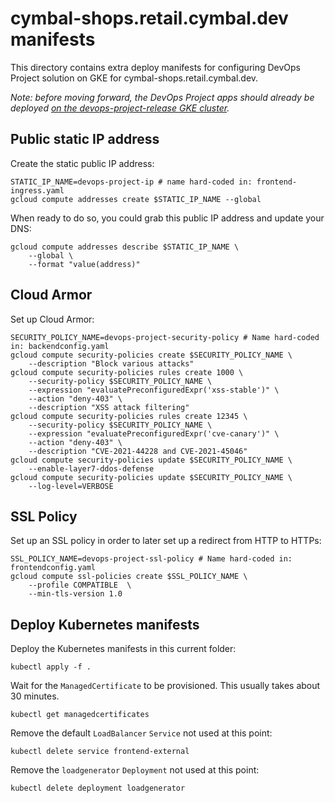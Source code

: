 # cymbal-shops.retail.cymbal.dev manifests

This directory contains extra deploy manifests for configuring DevOps Project solution on GKE for cymbal-shops.retail.cymbal.dev.

_Note: before moving forward, the DevOps Project apps should already be deployed [on the devops-project-release GKE cluster](/docs/releasing#10-deploy-releasekubernetes-manifestsyaml-to-our-devops-project-release-gke-cluster)._

## Public static IP address

Create the static public IP address:
```
STATIC_IP_NAME=devops-project-ip # name hard-coded in: frontend-ingress.yaml
gcloud compute addresses create $STATIC_IP_NAME --global
```

When ready to do so, you could grab this public IP address and update your DNS:
```
gcloud compute addresses describe $STATIC_IP_NAME \
    --global \
    --format "value(address)"
```

## Cloud Armor

Set up Cloud Armor:
```
SECURITY_POLICY_NAME=devops-project-security-policy # Name hard-coded in: backendconfig.yaml
gcloud compute security-policies create $SECURITY_POLICY_NAME \
    --description "Block various attacks"
gcloud compute security-policies rules create 1000 \
    --security-policy $SECURITY_POLICY_NAME \
    --expression "evaluatePreconfiguredExpr('xss-stable')" \
    --action "deny-403" \
    --description "XSS attack filtering"
gcloud compute security-policies rules create 12345 \
    --security-policy $SECURITY_POLICY_NAME \
    --expression "evaluatePreconfiguredExpr('cve-canary')" \
    --action "deny-403" \
    --description "CVE-2021-44228 and CVE-2021-45046"
gcloud compute security-policies update $SECURITY_POLICY_NAME \
    --enable-layer7-ddos-defense
gcloud compute security-policies update $SECURITY_POLICY_NAME \
    --log-level=VERBOSE
```

## SSL Policy

Set up an SSL policy in order to later set up a redirect from HTTP to HTTPs:
```
SSL_POLICY_NAME=devops-project-ssl-policy # Name hard-coded in: frontendconfig.yaml
gcloud compute ssl-policies create $SSL_POLICY_NAME \
    --profile COMPATIBLE  \
    --min-tls-version 1.0
```

## Deploy Kubernetes manifests

Deploy the Kubernetes manifests in this current folder:
```
kubectl apply -f .
```

Wait for the `ManagedCertificate` to be provisioned. This usually takes about 30 minutes.
```
kubectl get managedcertificates
```

Remove the default `LoadBalancer` `Service` not used at this point:
```
kubectl delete service frontend-external
```

Remove the `loadgenerator` `Deployment` not used at this point:
```
kubectl delete deployment loadgenerator
```